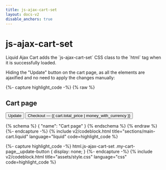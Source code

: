 ```yaml
---
title: js-ajax-cart-set
layout: docs-v2
disable_anchors: true
---
```


# js-ajax-cart-set

<p class="lead" markdown="1">
Liquid Ajax Cart adds the `js-ajax-cart-set` CSS class to the `html` tag when it is successfully loaded.
</p>

Hiding the "Update" button on the cart page, as all the elements are ajaxified and no need to apply the changes manually:

{%- capture highlight_code -%}
{% raw %}
<div class="my-cart-page" data-ajax-cart-section>
  <h2>Cart page</h2>

  <div class="my-cart-page__items">
    <!-- Cart items -->
  </div>

  <form id="my-cart-page-form" action="{{ routes.cart_url }}" method="post">
    <button type="submit" name="update" class="my-cart-page__update-button">
      Update
    </button>
    <button type="submit" name="checkout">
      Checkout — {{ cart.total_price | money_with_currency }}
    </button> 
  </form>
</div>

{% schema %} { "name": "Cart page" } {% endschema %}
{% endraw %}
{%- endcapture -%}
{% include v2/codeblock.html title="sections/main-cart.liquid" language="liquid" code=highlight_code %}

{%- capture highlight_code -%}
html.js-ajax-cart-set .my-cart-page__update-button {
  display: none;
}
{%- endcapture -%}
{% include v2/codeblock.html title="assets/style.css" language="css" code=highlight_code %}



